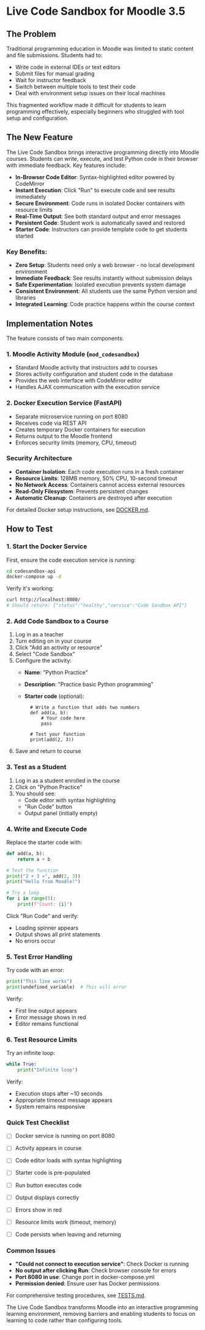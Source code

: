 # Live Code Sandbox for Moodle 3.5

## The Problem

Traditional programming education in Moodle was limited to static content and file submissions. Students had to:
- Write code in external IDEs or text editors
- Submit files for manual grading
- Wait for instructor feedback
- Switch between multiple tools to test their code
- Deal with environment setup issues on their local machines

This fragmented workflow made it difficult for students to learn programming effectively, especially beginners who struggled with tool setup and configuration.

## The New Feature

The Live Code Sandbox brings interactive programming directly into Moodle courses. Students can write, execute, and test Python code in their browser with immediate feedback. Key features include:

- **In-Browser Code Editor**: Syntax-highlighted editor powered by CodeMirror
- **Instant Execution**: Click "Run" to execute code and see results immediately
- **Secure Environment**: Code runs in isolated Docker containers with resource limits
- **Real-Time Output**: See both standard output and error messages
- **Persistent Code**: Student work is automatically saved and restored
- **Starter Code**: Instructors can provide template code to get students started

### Key Benefits:

- **Zero Setup**: Students need only a web browser - no local development environment
- **Immediate Feedback**: See results instantly without submission delays
- **Safe Experimentation**: Isolated execution prevents system damage
- **Consistent Environment**: All students use the same Python version and libraries
- **Integrated Learning**: Code practice happens within the course context

## Implementation Notes

The feature consists of two main components:

### 1. Moodle Activity Module (`mod_codesandbox`)

- Standard Moodle activity that instructors add to courses
- Stores activity configuration and student code in the database
- Provides the web interface with CodeMirror editor
- Handles AJAX communication with the execution service

### 2. Docker Execution Service (FastAPI)

- Separate microservice running on port 8080
- Receives code via REST API
- Creates temporary Docker containers for execution
- Returns output to the Moodle frontend
- Enforces security limits (memory, CPU, timeout)

### Security Architecture

- **Container Isolation**: Each code execution runs in a fresh container
- **Resource Limits**: 128MB memory, 50% CPU, 10-second timeout
- **No Network Access**: Containers cannot access external resources
- **Read-Only Filesystem**: Prevents persistent changes
- **Automatic Cleanup**: Containers are destroyed after execution

For detailed Docker setup instructions, see [DOCKER.md](DOCKER.md).

## How to Test

### 1. Start the Docker Service
First, ensure the code execution service is running:

```bash
cd codesandbox-api
docker-compose up -d
```

Verify it's working:
```bash
curl http://localhost:8080/
# Should return: {"status":"healthy","service":"Code Sandbox API"}
```

### 2. Add Code Sandbox to a Course
1. Log in as a teacher
2. Turn editing on in your course
3. Click "Add an activity or resource"
4. Select "Code Sandbox"
5. Configure the activity:
    - **Name**: "Python Practice"
    - **Description**: "Practice basic Python programming"
    - **Starter code** (optional):

            # Write a function that adds two numbers
            def add(a, b):
                # Your code here
                pass
    
            # Test your function
            print(add(2, 3))

6. Save and return to course

### 3. Test as a Student
1. Log in as a student enrolled in the course
2. Click on "Python Practice"
3. You should see:
    - Code editor with syntax highlighting
    - "Run Code" button
    - Output panel (initially empty)

### 4. Write and Execute Code
Replace the starter code with:
```python
def add(a, b):
    return a + b

# Test the function
print("2 + 3 =", add(2, 3))
print("Hello from Moodle!")

# Try a loop
for i in range(5):
    print(f"Count: {i}")
```

Click "Run Code" and verify:

- Loading spinner appears
- Output shows all print statements
- No errors occur

### 5. Test Error Handling
Try code with an error:
```python
print("This line works")
print(undefined_variable)  # This will error
```

Verify:

- First line output appears
- Error message shows in red
- Editor remains functional

### 6. Test Resource Limits
Try an infinite loop:
```python
while True:
    print("Infinite loop")
```

Verify:

- Execution stops after ~10 seconds
- Appropriate timeout message appears
- System remains responsive

### Quick Test Checklist

- [ ] Docker service is running on port 8080
- [ ] Activity appears in course
- [ ] Code editor loads with syntax highlighting
- [ ] Starter code is pre-populated
- [ ] Run button executes code
- [ ] Output displays correctly
- [ ] Errors show in red
- [ ] Resource limits work (timeout, memory)
- [ ] Code persists when leaving and returning


### Common Issues

- **"Could not connect to execution service"**: Check Docker is running
- **No output after clicking Run**: Check browser console for errors
- **Port 8080 in use**: Change port in docker-compose.yml
- **Permission denied**: Ensure user has Docker permissions

For comprehensive testing procedures, see [TESTS.md](TESTS.md).

The Live Code Sandbox transforms Moodle into an interactive programming learning environment, removing barriers and enabling students to focus on learning to code rather than configuring tools.
